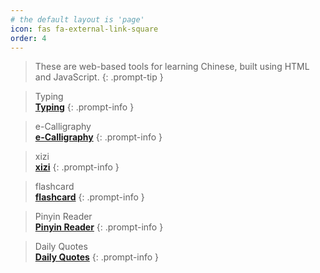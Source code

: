 ```yaml
---
# the default layout is 'page'
icon: fas fa-external-link-square
order: 4
---
```

> These are web-based tools for learning Chinese, built using HTML and JavaScript.
{: .prompt-tip }

> Typing <br> [**Typing**](https://linsnotes.github.io/typing/)
{: .prompt-info }

> e-Calligraphy <br> [**e-Calligraphy**](https://linsnotes.github.io/e-calligraphy/)
{: .prompt-info }

> xizi <br> [**xizi**](https://linsnotes.github.io/xizi/)
{: .prompt-info }

> flashcard <br> [**flashcard**](https://linsnotes.github.io/flashcard/)
{: .prompt-info }

> Pinyin Reader <br> [**Pinyin Reader**](https://linsnotes.github.io/pinyin/)
{: .prompt-info }

> Daily Quotes <br> [**Daily Quotes**](https://linsnotes.github.io/daily/)
{: .prompt-info }

